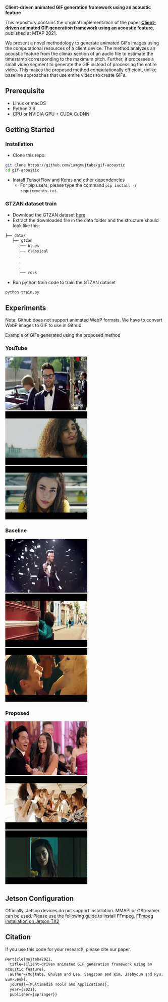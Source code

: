 <b> Client-driven animated GIF generation framework using an acoustic feature </b>

This repository contains the original implementation of the paper **[Client-driven animated GIF generation framework using an acoustic feature](https://doi.org/10.1007/s11042-020-10236-6)**, published at MTAP 2021.

We present a novel methodology to generate animated GIFs images using the computational resources of a client device. The method analyzes an acoustic feature from the climax section of an audio file to estimate the timestamp corresponding to the maximum pitch. Further, it processes a small video segment to generate the GIF instead of processing the entire video. This makes the proposed method computationally efficient, unlike baseline approaches that use entire videos to create GIFs. 


## Prerequisite
- Linux or macOS
- Python 3.6
- CPU or NVIDIA GPU + CUDA CuDNN

## Getting Started
### Installation
- Clone this repo:
```bash
git clone https://github.com/iamgmujtaba/gif-acoustic
cd gif-acoustic
```
- Install [TensorFlow](https://www.tensorflow.org/) and Keras and other dependencies
  - For pip users, please type the command `pip install -r requirements.txt`.


### GTZAN dataset train
- Download the GTZAN dataset [here](http://opihi.cs.uvic.ca/sound/genres.tar.gz)
- Extract the downloaded file in the data folder and the structure should look like this:

```bash
├── data/
   ├── gtzan
      ├── blues
      ├── classical
      .
      .
      .
      ├── rock
```

- Run python train code to train the GTZAN dataset
```bash
python train.py
```


## Experiments
Note: Github does not support animated WebP formats. We have to convert WebP images to GIF to use in Github.

Example of GIFs generated using the proposed method

### YouTube
<img  alt="Maroon 5 Sugar" src="https://github.com/iamgmujtaba/gif-acoustic/blob/master/experiments/Maroon_YouTube.gif" width="260" height="170">  <img  alt="Subeme" src="https://github.com/iamgmujtaba/gif-acoustic/blob/master/experiments/Subeme_YouTube.gif" width="260" height="170">  <img  alt="Happier" src="https://github.com/iamgmujtaba/gif-acoustic/blob/master/experiments/Happier_YouTube.gif" width="260" height="170">

### Baseline
<img  alt="Maroon 5 Sugar" src="https://github.com/iamgmujtaba/gif-acoustic/blob/master/experiments/Maroon_baseline.gif" width="260" height="170">  <img  alt="Subeme" src="https://github.com/iamgmujtaba/gif-acoustic/blob/master/experiments/Subeme_baseline.gif" width="260" height="170">  <img  alt="Happier" src="https://github.com/iamgmujtaba/gif-acoustic/blob/master/experiments/Happier_baseline.gif" width="260" height="170">

### Proposed
<img  alt="Maroon 5 Sugar" src="https://github.com/iamgmujtaba/gif-acoustic/blob/master/experiments/Maroon_proposed.gif" width="260" height="170">  <img  alt="Subeme" src="https://github.com/iamgmujtaba/gif-acoustic/blob/master/experiments/Subeme_proposed.gif" width="260" height="170">  <img  alt="Happier" src="https://github.com/iamgmujtaba/gif-acoustic/blob/master/experiments/Happier_proposed.gif" width="260" height="170">


## Jetson Configuration
Officially, Jetson devices do not support installation. MMAPI or GStreamer can be used. Please use the following guide to install FFmpeg.
[FFmpeg installation on Jetson TX2](https://ghulammujtabakorai.medium.com/ffmpegs-installation-on-the-jetson-tx2-66b5a3f21d02)


## Citation
If you use this code for your research, please cite our paper.
```
@article{mujtaba2021,
  title={Client-driven animated GIF generation framework using an acoustic feature},
  author={Mujtaba, Ghulam and Lee, Sangsoon and Kim, Jaehyoun and Ryu, Eun-Seok},
  journal={Multimedia Tools and Applications},
  year={2021},
  publisher={Springer}}
